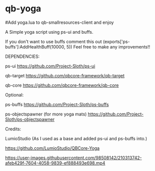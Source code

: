 # qb-yoga

#Add yoga.lua to qb-smallresources-client and enjoy

A Simple yoga script using ps-ui and buffs.

If you don't want to use buffs comment this out (exports['ps-buffs']:AddHealthBuff(10000, 5))
Feel free to make any improvements!!

DEPENDENCIES: 

ps-ui https://github.com/Project-Sloth/ps-ui

qb-target https://github.com/qbcore-framework/qb-target

qb-core https://github.com/qbcore-framework/qb-core


Optional: 

ps-buffs https://github.com/Project-Sloth/ps-buffs

ps-objectspawner (for more yoga mats) https://github.com/Project-Sloth/ps-objectspawner


Credits: 

LumioStudio (As I used as a base and added ps-ui and ps-buffs into.)

https://github.com/LumioStudio/QBCore-Yoga


https://user-images.githubusercontent.com/98508142/210313742-afeb429f-7604-4058-9839-ef888493e698.mp4
